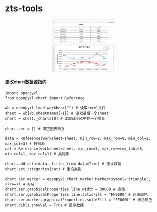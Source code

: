 # zts-tools

<div align=center>
<img src="https://github.com/wanghao9696/zts-tools/blob/main/excel/test.png" width="40%" align=“center”>
</div>

#### 更改chart数据源指向
```
import openpyxl
from openpyxl.chart import Reference

wb = openpyxl.load_workbook("") # 读取excel文件
sheet = wb[wb.sheetnames[-1]] # 读取最后一个sheet
chart = sheet._charts[0] # 读取sheet中的一个图表

chart.ser = [] # 清空图表数据

data = Reference(worksheet=sheet, min_row=2, max_row=8, min_col=2, max_col=3) # 数据源
cat = Reference(worksheet=sheet, min_row=3, max_row=row_table8, min_col=1, max_col=1) # 类别源

chart.add_data(data, titles_from_data=True) # 重设数据
chart.set_categories(cat) # 重设类别

chart.ser.marker = openpyxl.chart.marker.Marker(symbol='triangle', size=7) # 标记
chart.ser.graphicalProperties.line.width = 30000 # 连线
chart.ser.graphicalProperties.line.solidFill = "FF0000" # 连线颜色
chart.ser.marker.graphicalProperties.solidFill = "FF0000" # 标记颜色
chart.dLbls.showVal = True # 显示数据
```